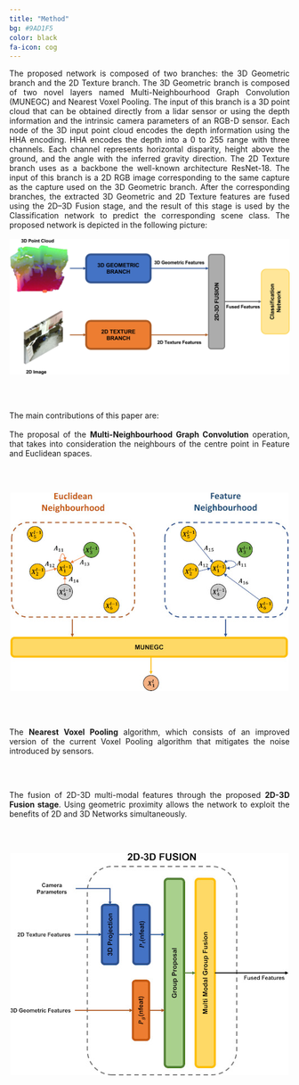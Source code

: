 ```yaml
---
title: "Method"
bg: #9AD1F5
color: black
fa-icon: cog
---
```

<div style="text-align: justify">
The proposed network is composed of two branches: the 3D Geometric branch and the 2D Texture branch. The 3D Geometric
branch is composed of two novel layers named Multi-Neighbourhood Graph Convolution (MUNEGC) and Nearest Voxel Pooling. 
The input of this branch is a 3D point cloud that can be obtained directly from a lidar sensor or using the 
depth information and the intrinsic camera parameters of an RGB-D sensor. Each node of the 3D input point cloud encodes 
the depth information using the HHA encoding. HHA encodes the depth into a 0 to 255 range with three channels. 
Each channel represents horizontal disparity, height above the ground, and the angle with the inferred gravity direction. 
The 2D Texture branch uses as a backbone the well-known architecture ResNet-18. The input of this branch is a 2D RGB image 
corresponding to the same capture as the capture used on the 3D Geometric branch. 
After the corresponding branches, the extracted 3D Geometric and 2D Texture features are fused using the 2D–3D Fusion stage, 
and the result of this stage is used by the Classification network to predict the corresponding scene class. The
proposed network is depicted in the following picture:<br /><br />
</div>

<div style="text-align: center"> 
	<img src="./assets/arch.jpg" alt="arch"/>
</div>

<br /><br />

<div style="text-align: justify">
The main contributions of this paper are:
<br /><br />

<div>The proposal of the <strong>Multi-Neighbourhood Graph Convolution</strong> operation, that takes into consideration the neighbours
of the centre point in Feature and Euclidean spaces.
</div>

<br /><br />

<div style="text-align: center"> 
	<img src="./assets/munegc.jpg" alt="munegc"/>
</div>

<br /><br />

<div>The <strong>Nearest Voxel Pooling</strong> algorithm, which consists of an improved version of the current Voxel Pooling algorithm
  that mitigates the noise introduced by sensors.</div>

<br /><br />

<div>The fusion of 2D-3D multi-modal features through the proposed <strong>2D-3D Fusion stage</strong>. Using geometric proximity allows
  the network to exploit the benefits of 2D and 3D Networks simultaneously.</div>

<br /><br />

<div style="text-align: center"> 
   <img src="./assets/2d3dfusion.jpg" alt="2d3dfusion">
</div>

</div>




